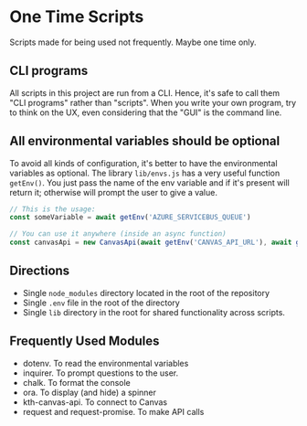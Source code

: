 # One Time Scripts

Scripts made for being used not frequently. Maybe one time only.

## CLI programs

All scripts in this project are run from a CLI. Hence, it's safe to call them "CLI programs" rather than "scripts". When you write your own program, try to think on the UX, even considering that the "GUI" is the command line.

## All environmental variables should be optional

To avoid all kinds of configuration, it's better to have the environmental variables as optional. The library `lib/envs.js` has a very useful function `getEnv()`. You just pass the name of the env variable and if it's present will return it; otherwise will prompt the user to give a value.

```js
// This is the usage:
const someVariable = await getEnv('AZURE_SERVICEBUS_QUEUE')

// You can use it anywhere (inside an async function)
const canvasApi = new CanvasApi(await getEnv('CANVAS_API_URL'), await getEnv('CANVAS_API_KEY'))
```

## Directions

- Single `node_modules` directory located in the root of the repository
- Single `.env` file in the root of the directory
- Single `lib` directory in the root for shared functionality across scripts.

## Frequently Used Modules

- dotenv. To read the environmental variables
- inquirer. To prompt questions to the user.
- chalk. To format the console
- ora. To display (and hide) a spinner
- kth-canvas-api. To connect to Canvas
- request and request-promise. To make API calls
